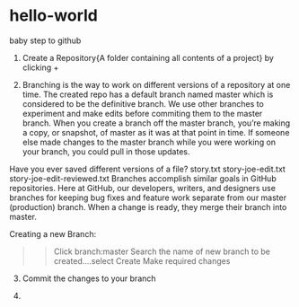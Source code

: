 # hello-world
baby step to github

1. Create a Repository{A folder containing all contents of a project} by clicking + 

2. Branching is the way to work on different versions of a repository at one time. The created repo has a default branch named master which is considered to be the definitive branch. We use other branches to experiment and make edits before commiting them to the master branch. When you create a branch off the master branch, you’re making a copy, or snapshot, of master as it was at that point in time. If someone else made changes to the master branch while you were working on your branch, you could pull in those updates.

Have you ever saved different versions of a file?
story.txt
story-joe-edit.txt
story-joe-edit-reviewed.txt
Branches accomplish similar goals in GitHub repositories.
Here at GitHub, our developers, writers, and designers use branches for keeping bug fixes and feature work separate from our master (production) branch. When a change is ready, they merge their branch into master.

Creating a new Branch:
>> Click branch:master
>> Search the name of new branch to be created....select Create <name of new branch>
>> Make required changes

3.  Commit the changes to your branch

4.  

